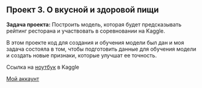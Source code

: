 ## Проект 3. О вкусной и здоровой пищи

**Задача проекта:** Построить модель, которая будет предсказывать рейтинг ресторана и участвовать в соревновании на Kaggle.

В этом проекте код для создания и обучения модели был дан и моя задача состояла в том, чтобы подготовить данные для обучения модели и создать новые признаки, которые улучшат ее точность.

Ссылка на [ноутбук](https://www.kaggle.com/mikhailsinyakov/predict-tripadvisor-rating) в Kaggle


[Мой аккаунт](https://www.kaggle.com/mikhailsinyakov)
